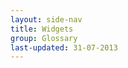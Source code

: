 ```yaml
---
layout: side-nav
title: Widgets
group: Glossary
last-updated: 31-07-2013
---
```


<!-- This Page exists for the creation of the sub-menu only and is not displayed on the site -->